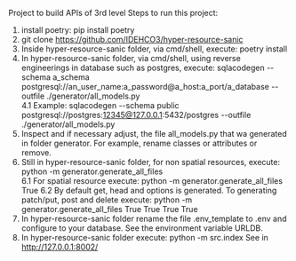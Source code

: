
Project to build APIs of 3rd level
Steps to run this project:

1. install poetry: pip install poetry
2. git clone https://github.com/IDEHCO3/hyper-resource-sanic
3. Inside hyper-resource-sanic folder, via cmd/shell, execute: poetry install
4. In hyper-resource-sanic folder, via cmd/shell, using reverse engineerings in database such as postgres, execute: sqlacodegen --schema a_schema postgresql://an_user_name:a_password@a_host:a_port/a_database --outfile ./generator/all_models.py <br>
   4.1 Example: sqlacodegen --schema public postgresql://postgres:12345@127.0.0.1:5432/postgres --outfile ./generator/all_models.py
5. Inspect and if necessary adjust, the file all_models.py that wa generated in folder generator. For example, rename classes or attributes or remove.
6. Still in hyper-resource-sanic folder, for non spatial resources, execute:
   python -m generator.generate_all_files <br>
   6.1 For spatial resource execute: python -m generator.generate_all_files True
   6.2 By default get, head and options is generated. To generating patch/put, post and delete execute: python -m generator.generate_all_files  True True True True
7. In hyper-resource-sanic folder rename the file .env_template to .env and configure to your database. See the environment variable URLDB.
8. In hyper-resource-sanic folder execute: python -m src.index
   See in http://127.0.0.1:8002/
